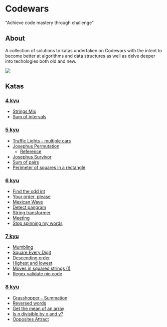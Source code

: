 # Codewars

"Achieve code mastery through challenge"

## About

A collection of solutions to katas undertaken on Codewars with the intent to become better at algorithms and data structures as well as delve deeper into techologies both old and new.  

![](https://www.codewars.com/users/MauricioLudwig/badges/large)

## Katas

### [4 kyu](https://github.com/MauricioLudwig/codewars/tree/master/4%20kyu)
* [Strings Mix](https://github.com/MauricioLudwig/codewars/blob/master/4%20kyu/strings-mix.ts)
* [Sum of intervals](https://github.com/MauricioLudwig/codewars/blob/master/4%20kyu/sum-of-intervals.ts)
### [5 kyu](https://github.com/MauricioLudwig/codewars/tree/master/5%20kyu)
* [Traffic Lights - multiple cars](https://github.com/MauricioLudwig/codewars/blob/master/5%20kyu/traffic-lights-multiple-cars.ts)
* [Josephus Permutation](https://github.com/MauricioLudwig/codewars/blob/master/5%20kyu/josephus-permutation.ts)
    * [Reference](https://en.wikipedia.org/wiki/Josephus_problem)
* [Josephus Survivor](https://github.com/MauricioLudwig/codewars/blob/master/5%20kyu/josephus-survivor.ts)
* [Sum of pairs](https://github.com/MauricioLudwig/codewars/blob/master/5%20kyu/sum-of-pairs.ts)
* [Perimeter of squares in a rectangle](https://github.com/MauricioLudwig/codewars/blob/master/5%20kyu/perimeter-of-squares-in-a-rectangle.ts)
### [6 kyu](https://github.com/MauricioLudwig/codewars/tree/master/6%20kyu)
* [Find the odd int](https://github.com/MauricioLudwig/codewars/blob/master/6%20kyu/find-the-odd-int.ts)
* [Your order, please](https://github.com/MauricioLudwig/codewars/blob/master/6%20kyu/your-order-please.ts)
* [Mexican Wave](https://github.com/MauricioLudwig/codewars/blob/master/6%20kyu/mexican-wave.ts)
* [Detect pangram](https://github.com/MauricioLudwig/codewars/blob/master/6%20kyu/detect-pangram.ts)
* [String transformer](https://github.com/MauricioLudwig/codewars/blob/master/6%20kyu/string-transformer.ts)
* [Meeting](https://github.com/MauricioLudwig/codewars/blob/master/6%20kyu/meeting.ts)
* [Stop spinning my words](https://github.com/MauricioLudwig/codewars/blob/master/6%20kyu/stop-spinning-my-words.ts)
### [7 kyu](https://github.com/MauricioLudwig/codewars/tree/master/7%20kyu)
* [Mumbling](https://github.com/MauricioLudwig/codewars/blob/master/7%20kyu/mumbling.ts)
* [Square Every Digit](https://github.com/MauricioLudwig/codewars/blob/master/7%20kyu/square-every-digit.ts)
* [Descending order](https://github.com/MauricioLudwig/codewars/blob/master/7%20kyu/descending-order.ts)
* [Highest and lowest](https://github.com/MauricioLudwig/codewars/blob/master/7%20kyu/highest-and-lowest.ts)
* [Moves in squared strings (I)](https://github.com/MauricioLudwig/codewars/blob/master/7%20kyu/moves-in-squared-strings-1.ts)
* [Regex validate pin code](https://github.com/MauricioLudwig/codewars/blob/master/7%20kyu/regex-validate-pin-code.ts)
### [8 kyu](https://github.com/MauricioLudwig/codewars/tree/master/8%20kyu)
* [Grasshopper - Summation](https://github.com/MauricioLudwig/codewars/blob/master/8%20kyu/grasshopper-summation.ts)
* [Reversed words](https://github.com/MauricioLudwig/codewars/blob/master/8%20kyu/reversed-words.ts)
* [Get the mean of an array](https://github.com/MauricioLudwig/codewars/blob/master/8%20kyu/get-the-mean-of-an-array.ts)
* [Is n divisible by x and y?](https://github.com/MauricioLudwig/codewars/blob/master/8%20kyu/is-n-divisible-by-x-and-y.ts)
* [Opposites Attract](https://github.com/MauricioLudwig/codewars/blob/master/8%20kyu/opposites-attract.ts)